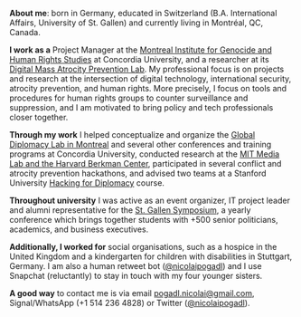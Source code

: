 **About me**: born in Germany, educated in Switzerland (B.A. International Affairs, University of St. Gallen) and currently living in Montréal, QC, Canada.

**I work as a** Project Manager at the [Montreal Institute for Genocide and Human Rights Studies](http://www.concordia.ca/research/migs/about/staff/nicolai-pogadl.html) at Concordia University, and a researcher at its [Digital Mass Atrocity Prevention Lab](http://www.concordia.ca/research/migs/projects/dmap.html). My professional focus is on projects and research at the intersection of digital technology, international security, atrocity prevention, and human rights. More precisely, I  focus on tools and procedures for human rights groups to counter surveillance and suppression, and I am motivated to bring policy and tech professionals closer together.  

**Through my work** I helped conceptualize and organize the [Global Diplomacy Lab in Montreal](http://global-diplomacy-lab.org/labs/5th-lab/) and several other conferences and training programs at Concordia University, conducted research at the [MIT Media Lab and the Harvard Berkman Center](http://yourswissnexboston.org/post/127641578566/st-gallen-graduate-presents-research-at-mit), participated in several conflict and atrocity prevention hackathons, and advised two teams at a Stanford University [Hacking for Diplomacy](http://web.stanford.edu/class/msande298/) course.  

**Throughout university** I was active as an event organizer, IT project leader and alumni representative for the [St. Gallen Symposium](www.symposium.org), a yearly conference which brings together students with +500 senior politicians, academics, and business executives. 

**Additionally, I worked for** social organisations, such as a hospice in the United Kingdom and a kindergarten for children with disabilities in Stuttgart, Germany. I am also a human retweet bot ([@nicolaipogadl](https://twitter.com/nicolaipogadl)) and I use Snapchat (reluctantly) to stay in touch with my four younger sisters.

**A good way** to contact me is via email pogadl.nicolai@gmail.com, Signal/WhatsApp (+1 514 236 4828) or Twitter ([@nicolaipogadl](https://twitter.com/nicolaipogadl)).   
